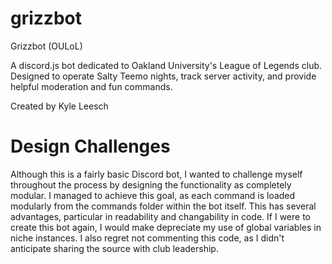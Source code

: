 # grizzbot
Grizzbot (OULoL)

A discord.js bot dedicated to Oakland University's League of Legends club. Designed to operate Salty Teemo nights, track server activity, and provide helpful moderation and fun commands.

Created by Kyle Leesch

# Design Challenges

Although this is a fairly basic Discord bot, I wanted to challenge myself throughout the process by designing the functionality as completely modular. I managed to achieve this goal, as each command is loaded modularly from the commands folder within the bot itself. This has several advantages, particular in readability and changability in code. If I were to create this bot again, I would make depreciate my use of global variables in niche instances.
I also regret not commenting this code, as I didn't anticipate sharing the source with club leadership.
